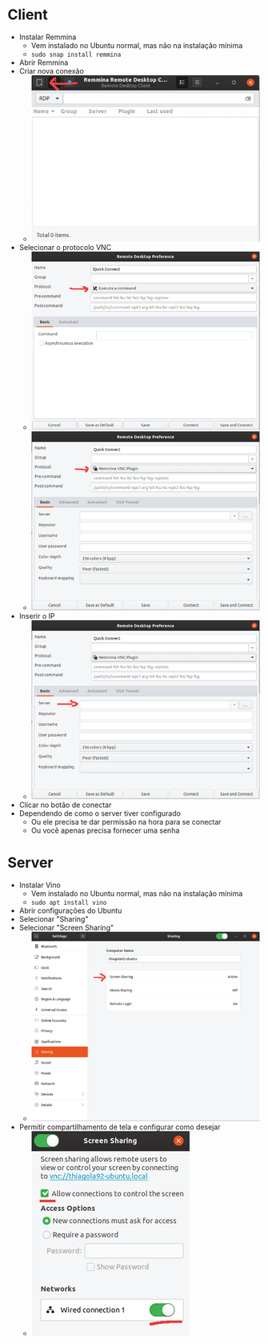 # Client
* Instalar Remmina
  * Vem instalado no Ubuntu normal, mas não na instalação mínima  
  * `sudo snap install remmina`  
* Abrir Remmina
* Criar nova conexão
  * ![Botão de criar nova conexão](remmina_01.png)
* Selecionar o protocolo VNC  
  * ![Seleção do protocolo](remmina_02.png)  
  * ![Protocolo selecionado](remmina_03.png)  
* Inserir o IP  
  * ![Caixa de texto do IP](remmina_04.png)  
* Clicar no botão de conectar  
* Dependendo de como o server tiver configurado  
  * Ou ele precisa te dar permissão na hora para se conectar  
  * Ou você apenas precisa fornecer uma senha  

# Server
* Instalar Vino
  * Vem instalado no Ubuntu normal, mas não na instalação mínima  
  * `sudo apt install vino`  
* Abrir configurações do Ubuntu
* Selecionar "Sharing"
* Selecionar "Screen Sharing"
  * ![Localização do Screen Sharing](vnc_01.png)  
* Permitir compartilhamento de tela e configurar como desejar
  * ![Compartilhamento de tela configurado](vnc_02.png)  
